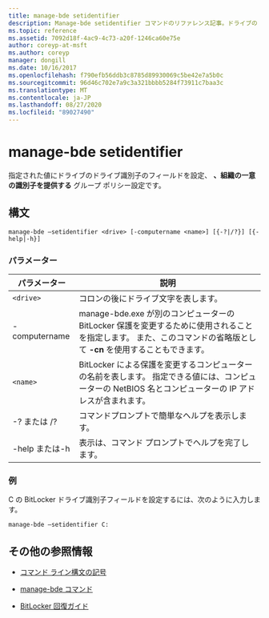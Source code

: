```yaml
---
title: manage-bde setidentifier
description: Manage-bde setidentifier コマンドのリファレンス記事。ドライブの [ドライブ識別子] フィールドを、[組織の一意の識別子を指定してくださいグループポリシー] 設定で指定された値に設定します。
ms.topic: reference
ms.assetid: 7092d18f-4ac9-4c73-a20f-1246ca60e75e
author: coreyp-at-msft
ms.author: coreyp
manager: dongill
ms.date: 10/16/2017
ms.openlocfilehash: f790efb56ddb3c8785d89930069c5be42e7a5b0c
ms.sourcegitcommit: 96d46c702e7a9c3a321bbbb5284f73911c7baa3c
ms.translationtype: MT
ms.contentlocale: ja-JP
ms.lasthandoff: 08/27/2020
ms.locfileid: "89027490"
---
```

# <a name="manage-bde-setidentifier"></a>manage-bde setidentifier

指定された値にドライブのドライブ識別子のフィールドを設定、 **、組織の一意の識別子を提供する** グループ ポリシー設定です。

## <a name="syntax"></a>構文

```
manage-bde –setidentifier <drive> [-computername <name>] [{-?|/?}] [{-help|-h}]
```

### <a name="parameters"></a>パラメーター

| パラメーター | 説明 |
| --------- | ----------- |
| `<drive>` | コロンの後にドライブ文字を表します。 |
| -computername | manage-bde.exe が別のコンピューターの BitLocker 保護を変更するために使用されることを指定します。 また、このコマンドの省略版として **-cn** を使用することもできます。 |
| `<name>` | BitLocker による保護を変更するコンピューターの名前を表します。 指定できる値には、コンピューターの NetBIOS 名とコンピューターの IP アドレスが含まれます。 |
| -? または /? | コマンドプロンプトで簡単なヘルプを表示します。 |
| -help または-h | 表示は、コマンド プロンプトでヘルプを完了します。 |

### <a name="examples"></a>例

C の BitLocker ドライブ識別子フィールドを設定するには、次のように入力します。

```
manage-bde –setidentifier C:
```

## <a name="additional-references"></a>その他の参照情報

- [コマンド ライン構文の記号](command-line-syntax-key.md)

- [manage-bde コマンド](manage-bde.md)

- [BitLocker 回復ガイド](/windows/security/information-protection/bitlocker/bitlocker-recovery-guide-plan)
